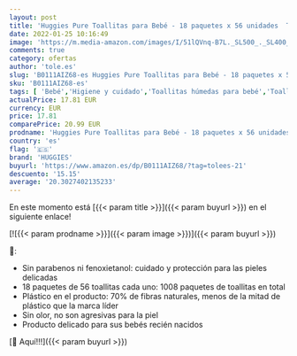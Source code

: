 ```yaml
---
layout: post
title: 'Huggies Pure Toallitas para Bebé - 18 paquetes x 56 unidades  Total: 1008 Toallitas'
date: 2022-01-25 10:16:49
image: 'https://m.media-amazon.com/images/I/51lQVnq-B7L._SL500_._SL400_.jpg'
comments: true
category: ofertas
author: 'tole.es'
slug: 'B0111AIZ68-es Huggies Pure Toallitas para Bebé - 18 paquetes x 56...'
sku: 'B0111AIZ68-es'
tags: [ 'Bebé','Higiene y cuidado','Toallitas húmedas para bebé','Toallitas y accesorios para bebé','bebé','huggies', ]
actualPrice: 17.81 EUR
currency: EUR
price: 17.81
comparePrice: 20.99 EUR
prodname: 'Huggies Pure Toallitas para Bebé - 18 paquetes x 56 unidades  Total: 1008 Toallitas'
country: 'es'
flag: '🇪🇸'
brand: 'HUGGIES'
buyurl: 'https://www.amazon.es/dp/B0111AIZ68/?tag=tolees-21'
descuento: '15.15'
average: '20.3027402135233'
---
```


En este momento está [{{< param title >}}]({{< param buyurl >}}) en el siguiente enlace!

[![{{< param prodname >}}]({{< param image >}})]({{< param buyurl >}})

🔎:

- Sin parabenos ni fenoxietanol: cuidado y protección para las pieles delicadas
- 18 paquetes de 56 toallitas cada uno: 1008 paquetes de toallitas en total
- Plástico en el producto: 70% de fibras naturales, menos de la mitad de plástico que la marca líder
- Sin olor, no son agresivas para la piel
- Producto delicado para sus bebés recién nacidos

[🛒 Aquí!!!]({{< param buyurl >}})

